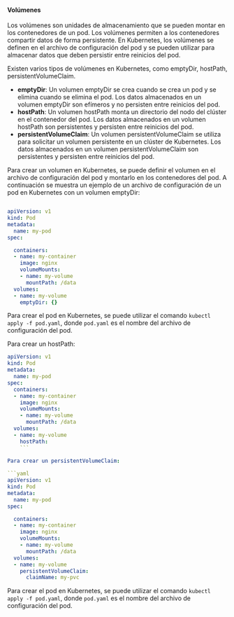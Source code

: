 #### Volúmenes

Los volúmenes son unidades de almacenamiento que se pueden montar en los contenedores de un pod. Los volúmenes permiten a los contenedores compartir datos de forma persistente. En Kubernetes, los volúmenes se definen en el archivo de configuración del pod y se pueden utilizar para almacenar datos que deben persistir entre reinicios del pod.

Existen varios tipos de volúmenes en Kubernetes, como emptyDir, hostPath, persistentVolumeClaim.

- **emptyDir**: Un volumen emptyDir se crea cuando se crea un pod y se elimina cuando se elimina el pod. Los datos almacenados en un volumen emptyDir son efímeros y no persisten entre reinicios del pod.
- **hostPath**: Un volumen hostPath monta un directorio del nodo del clúster en el contenedor del pod. Los datos almacenados en un volumen hostPath son persistentes y persisten entre reinicios del pod.
- **persistentVolumeClaim**: Un volumen persistentVolumeClaim se utiliza para solicitar un volumen persistente en un clúster de Kubernetes. Los datos almacenados en un volumen persistentVolumeClaim son persistentes y persisten entre reinicios del pod.

Para crear un volumen en Kubernetes, se puede definir el volumen en el archivo de configuración del pod y montarlo en los contenedores del pod. A continuación se muestra un ejemplo de un archivo de configuración de un pod en Kubernetes con un volumen emptyDir:

```yaml

apiVersion: v1
kind: Pod
metadata:
  name: my-pod
spec:

  containers:
  - name: my-container
    image: nginx
    volumeMounts:
    - name: my-volume
      mountPath: /data
  volumes:
  - name: my-volume
    emptyDir: {}
```

Para crear el pod en Kubernetes, se puede utilizar el comando `kubectl apply -f pod.yaml`, donde `pod.yaml` es el nombre del archivo de configuración del pod.

Para crear un hostPath:

```yaml
apiVersion: v1
kind: Pod
metadata:
  name: my-pod
spec:
  containers:
  - name: my-container
    image: nginx
    volumeMounts:
    - name: my-volume
      mountPath: /data
  volumes:
  - name: my-volume
    hostPath:
    ```
    
Para crear un persistentVolumeClaim:

```yaml
apiVersion: v1
kind: Pod
metadata:
  name: my-pod
spec:

  containers:
  - name: my-container
    image: nginx
    volumeMounts:
    - name: my-volume
      mountPath: /data
  volumes:
  - name: my-volume
    persistentVolumeClaim:
      claimName: my-pvc
```

Para crear el pod en Kubernetes, se puede utilizar el comando `kubectl apply -f pod.yaml`, donde `pod.yaml` es el nombre del archivo de configuración del pod.  

